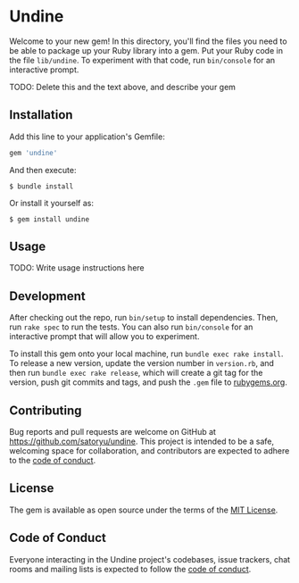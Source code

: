 # Undine

Welcome to your new gem! In this directory, you'll find the files you need to be able to package up your Ruby library into a gem. Put your Ruby code in the file `lib/undine`. To experiment with that code, run `bin/console` for an interactive prompt.

TODO: Delete this and the text above, and describe your gem

## Installation

Add this line to your application's Gemfile:

```ruby
gem 'undine'
```

And then execute:

    $ bundle install

Or install it yourself as:

    $ gem install undine

## Usage

TODO: Write usage instructions here

## Development

After checking out the repo, run `bin/setup` to install dependencies. Then, run `rake spec` to run the tests. You can also run `bin/console` for an interactive prompt that will allow you to experiment.

To install this gem onto your local machine, run `bundle exec rake install`. To release a new version, update the version number in `version.rb`, and then run `bundle exec rake release`, which will create a git tag for the version, push git commits and tags, and push the `.gem` file to [rubygems.org](https://rubygems.org).

## Contributing

Bug reports and pull requests are welcome on GitHub at https://github.com/satoryu/undine. This project is intended to be a safe, welcoming space for collaboration, and contributors are expected to adhere to the [code of conduct](https://github.com/satoryu/undine/blob/master/CODE_OF_CONDUCT.md).


## License

The gem is available as open source under the terms of the [MIT License](https://opensource.org/licenses/MIT).

## Code of Conduct

Everyone interacting in the Undine project's codebases, issue trackers, chat rooms and mailing lists is expected to follow the [code of conduct](https://github.com/satoryu/undine/blob/master/CODE_OF_CONDUCT.md).
